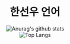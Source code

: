 <h1 align="center">한선우 언어</h1>

<div align="center">
  
  ![Anurag's github stats](https://github-readme-stats.vercel.app/api?username=SUNWOOW00&show_icons=true&theme=tokyonight)
  <br>![Top Langs](https://github-readme-stats.vercel.app/api/top-langs/?username=SUNWOOW00&layout=compact&theme=tokyonight) 
  
  
</div>



